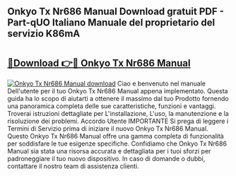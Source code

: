 ## Onkyo Tx Nr686 Manual Download gratuit PDF - Part-qUO Italiano Manuale del proprietario del servizio K86mA

# <h2><a href="http://dfble2.blite.top/?on=Onkyo+Tx+Nr686+Manual">🔗Download 👉🔴 Onkyo Tx Nr686 Manual</a></h2>

[![Onkyo Tx Nr686 Manual download](https://i.imgur.com/lujVjoI.png)](http://dfble2.blite.top/?on=Onkyo+Tx+Nr686+Manual)
Ciao e benvenuto nel manuale Dell'utente per il tuo Onkyo Tx Nr686 Manual appena implementato. Questa guida ha lo scopo di aiutarti a ottenere il massimo dal tuo Prodotto fornendo una panoramica completa delle sue caratteristiche, funzioni e vantaggi. Troverai istruzioni dettagliate per L'installazione, L'uso, la manutenzione e la risoluzione dei problemi. Accordo Utente IMPORTANTE Si prega di leggere i Termini di Servizio prima di iniziare il nuovo Onkyo Tx Nr686 Manual. Questo Onkyo Tx Nr686 Manual offre una gamma completa di funzionalità per soddisfare le tue esigenze specifiche. Confidiamo che Onkyo Tx Nr686 Manual sia stata una risorsa accurata e dettagliata per i tuoi sforzi per padroneggiare il tuo nuovo dispositivo. In caso di domande o dubbi, contattare il nostro team di assistenza clienti.
